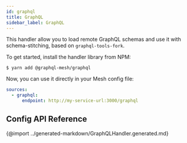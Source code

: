 ```yaml
---
id: graphql
title: GraphQL
sidebar_label: GraphQL
---
```


This handler allow you to load remote GraphQL schemas and use it with schema-stitching, based on `graphql-tools-fork`.

To get started, install the handler library from NPM:

```
$ yarn add @graphql-mesh/graphql
```

Now, you can use it directly in your Mesh config file:

```yml
sources:
  - graphql:
      endpoint: http://my-service-url:3000/graphql
```

## Config API Reference

{@import ../generated-markdown/GraphQLHandler.generated.md}
